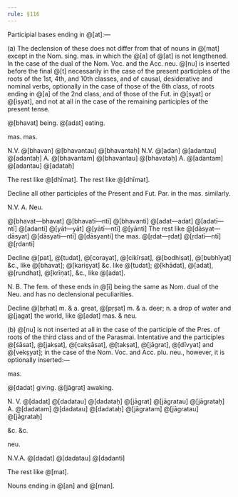 ```yaml
---
rule: §116
---
```


Participial bases ending in @[at]:—

(a) The declension of these does not differ from that of nouns in @[mat] except in the Nom. sing. mas. in which the @[a] of @[at] is not lengthened. In the case of the dual of the Nom. Voc. and the Acc. neu. @[nu] is inserted before the final @[t] necessarily in the case of the present participles of the roots of the 1st, 4th, and 10th classes, and of causal, desiderative and nominal verbs, optionally in the case of those of the 6th class, of roots ending in @[a] of the 2nd class, and of those of the Fut. in @[syat] or @[iṣyat], and not at all in the case of the remaining participles of the present tense.

@[bhavat] being. @[adat] eating.

mas. mas.

N.V. @[bhavan] @[bhavantau] @[bhavantaḥ] N.V. @[adan] @[adantau] @[adantaḥ]
A. @[bhavantam] @[bhavantau] @[bhavataḥ] A. @[adantam] @[adantau] @[adataḥ]

The rest like @[dhīmat]. The rest like @[dhīmat].

Decline all other participles of the Present and Fut. Par. in the mas. similarly.

N.V. A. Neu.

@[bhavat—bhavat] @[bhavatī—ntī] @[bhavanti]
@[adat—adat] @[adatī—ntī] @[adanti]
@[yāt—yāt] @[yātī—ntī] @[yānti] The rest like
@[dāsyat—dāsyat] @[dāsyatī—ntī] @[dāsyanti] the mas.
@[ṛdat—ṛdat] @[ṛdatī—ntī] @[ṛdanti]

Decline @[pat], @[tudat], @[corayat], @[cikīrṣat], @[bodhiṣat], @[bubhīyat] &c., like @[bhavat]; @[kariṣyat] &c. like @[tudat]; @[khādat], @[adat], @[rundhat], @[krīṇat], &c., like @[adat].

N. B. The fem. of these ends in @[ī] being the same as Nom. dual of the Neu. and has no declensional peculiarities.

Decline @[bṛhat] m. & a. great, @[pṛṣat] m. & a. deer; n. a drop of water and @[jagat] the world, like @[adat] mas. & neu.

(b) @[nu] is not inserted at all in the case of the participle of the Pres. of roots of the third class and of the Parasmai. Intentative and the participles @[śāsat], @[jakṣat], @[cakṣāsat], @[takṣat], @[jāgrat], @[dīvyat] and @[vekṣyat]; in the case of the Nom. Voc. and Acc. plu. neu., however, it is optionally inserted:—

mas.

@[dadat] giving. @[jāgrat] awaking.

N. V. @[dadat] @[dadatau] @[dadataḥ] @[jāgrat] @[jāgratau] @[jāgrataḥ]
A. @[dadatam] @[dadatau] @[dadataḥ] @[jāgratam] @[jāgratau] @[jāgrataḥ]

&c. &c.

neu.

N.V.A. @[dadat] @[dadatau] @[dadanti]

The rest like @[mat].

Nouns ending in @[an] and @[man].